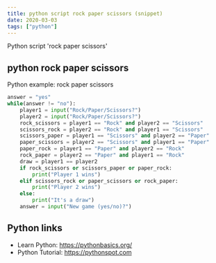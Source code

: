 ```yaml
---
title: python script rock paper scissors (snippet)
date: 2020-03-03
tags: ["python"]
---
```

Python script 'rock paper scissors'


## python rock paper scissors

Python example: rock paper scissors

```python
answer = "yes"
while(answer != "no"):
    player1 = input("Rock/Paper/Scissors?")
    player2 = input("Rock/Paper/Scissors?")
    rock_scissors = player1 == "Rock" and player2 == "Scissors"
    scissors_rock = player2 == "Rock" and player1 == "Scissors"
    scissors_paper = player1 == "Scissors" and player2 == "Paper"
    paper_scissors = player2 == "Scissors" and player1 == "Paper"
    paper_rock = player1 == "Paper" and player2 == "Rock"
    rock_paper = player2 == "Paper" and player1 == "Rock"
    draw = player1 == player2
    if rock_scissors or scissors_paper or paper_rock:
        print("Player 1 wins")
    elif scissors_rock or paper_scissors or rock_paper:
        print("Player 2 wins")
    else:
        print("It's a draw")
    answer = input("New game (yes/no)?")

```

## Python links

- Learn Python: https://pythonbasics.org/
- Python Tutorial: https://pythonspot.com
